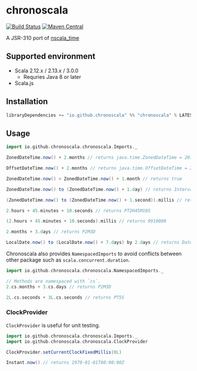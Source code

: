 # chronoscala

[![Build Status](https://github.com/chronoscala/chronoscala/workflows/CI/badge.svg?branch=master)](https://github.com/chronoscala/chronoscala/workflows/CI/badge.svg?branch=master)
[![Maven Central](https://maven-badges.herokuapp.com/maven-central/io.github.chronoscala/chronoscala_2.12/badge.svg)](https://maven-badges.herokuapp.com/maven-central/io.github.chronoscala/chronoscala_2.12)

A JSR-310 port of [nscala_time](https://github.com/nscala-time/nscala-time)

## Supported environment

- Scala 2.12.x / 2.13.x / 3.0.0
  * Requries Java 8 or later
- Scala.js

## Installation

```scala
libraryDependencies += "io.github.chronoscala" %% "chronoscala" % LATEST_VERSION
```

## Usage

```scala
import io.github.chronoscala.chronoscala.Imports._

ZonedDateTime.now() + 2.months // returns java.time.ZonedDateTime = 2016-09-12T02:24:22.724+09:00[Asia/Tokyo]

OffsetDateTime.now() + 2.months // returns java.time.OffsetDateTime = 2016-09-12T02:24:22.724+09:00

ZonedDateTime.now() < ZonedDateTime.now() + 1.month // returns true

ZonedDateTime.now() to (ZonedDateTime.now() + 1.day) // returns Interval(2016-07-11T19:15:42.641Z,2016-07-12T19:15:42.641Z)

(ZonedDateTime.now() to (ZonedDateTime.now() + 1.second)).millis // returns 1000

2.hours + 45.minutes + 10.seconds // returns PT2H45M10S

(2.hours + 45.minutes + 10.seconds).millis // returns 9910000

2.months + 3.days // returns P2M3D

LocalDate.now() to (LocalDate.now() + 7.days) by 2.days // returns DateInterval(2016-09-04, 2016-09-06, 2016-09-08, 2016-09-10)
```

Chronoscala also provides `NamespacedImports` to avoid conflicts between other package such as `scala.concurrent.duration`.

```scala
import io.github.chronoscala.chronoscala.NamespacedImports._

// Methods are namespaced with `cs`.
2.cs.months + 3.cs.days // returns P2M3D

2L.cs.seconds + 3L.cs.seconds // returns PT5S
```

### ClockProvider

`ClockProvider` is useful for unit testing.

```scala
import io.github.chronoscala.chronoscala.Imports._
import io.github.chronoscala.chronoscala.ClockProvider

ClockProvider.setCurrentClockFixedMillis(0L)

Instant.now() // returns 1970-01-01T00:00:00Z
```
